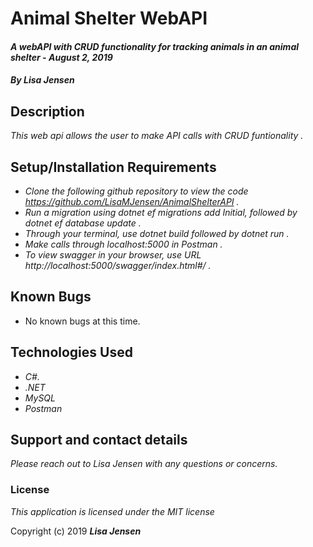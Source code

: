 # Animal Shelter WebAPI

#### _A webAPI with CRUD functionality for tracking animals in an animal shelter  - August 2, 2019_

#### _By **Lisa Jensen**_

## Description

_This web api allows the user to make API calls with CRUD funtionality ._

## Setup/Installation Requirements

* _Clone the following github repository to view the code https://github.com/LisaMJensen/AnimalShelterAPI  ._
* _Run a migration using dotnet ef migrations add Initial, followed by dotnet ef database update ._
* _Through your terminal, use dotnet build followed by dotnet run  ._
* _Make calls through localhost:5000 in Postman ._
* _To view swagger in your browser, use URL http://localhost:5000/swagger/index.html#/ ._

## Known Bugs
* No known bugs at this time.

## Technologies Used

* _C#._
* _.NET_
* _MySQL_
* _Postman_

## Support and contact details

_Please reach out to Lisa Jensen with any questions or concerns._

### License

*This application is licensed under the MIT license*

Copyright (c) 2019 **_Lisa Jensen_**
